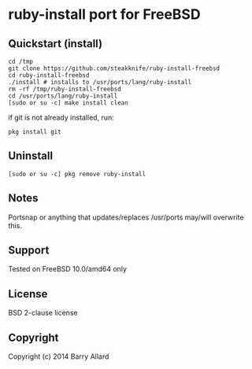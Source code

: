 # ruby-install port for FreeBSD

## Quickstart (install)

    cd /tmp
    git clone https://github.com/steakknife/ruby-install-freebsd
    cd ruby-install-freebsd
    ./install # installs to /usr/ports/lang/ruby-install
    rm -rf /tmp/ruby-install-freebsd
    cd /usr/ports/lang/ruby-install
    [sudo or su -c] make install clean

if git is not already installed, run:

    pkg install git


## Uninstall

    [sudo or su -c] pkg remove ruby-install


## Notes

Portsnap or anything that updates/replaces /usr/ports may/will overwrite this.


## Support

Tested on FreeBSD 10.0/amd64 only


## License

BSD 2-clause license


## Copyright

Copyright (c) 2014 Barry Allard
